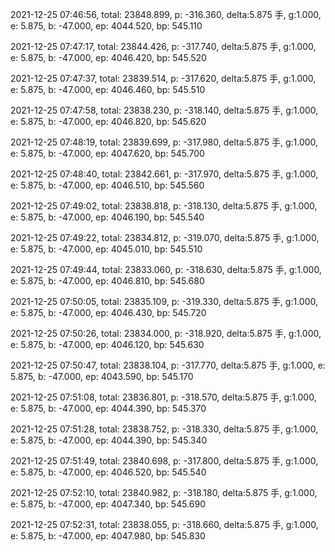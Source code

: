 2021-12-25 07:46:56, total: 23848.899, p: -316.360, delta:5.875 手, g:1.000, e: 5.875, b: -47.000, ep: 4044.520, bp: 545.110

2021-12-25 07:47:17, total: 23844.426, p: -317.740, delta:5.875 手, g:1.000, e: 5.875, b: -47.000, ep: 4046.420, bp: 545.520

2021-12-25 07:47:37, total: 23839.514, p: -317.620, delta:5.875 手, g:1.000, e: 5.875, b: -47.000, ep: 4046.460, bp: 545.510

2021-12-25 07:47:58, total: 23838.230, p: -318.140, delta:5.875 手, g:1.000, e: 5.875, b: -47.000, ep: 4046.820, bp: 545.620

2021-12-25 07:48:19, total: 23839.699, p: -317.980, delta:5.875 手, g:1.000, e: 5.875, b: -47.000, ep: 4047.620, bp: 545.700

2021-12-25 07:48:40, total: 23842.661, p: -317.970, delta:5.875 手, g:1.000, e: 5.875, b: -47.000, ep: 4046.510, bp: 545.560

2021-12-25 07:49:02, total: 23838.818, p: -318.130, delta:5.875 手, g:1.000, e: 5.875, b: -47.000, ep: 4046.190, bp: 545.540

2021-12-25 07:49:22, total: 23834.812, p: -319.070, delta:5.875 手, g:1.000, e: 5.875, b: -47.000, ep: 4045.010, bp: 545.510

2021-12-25 07:49:44, total: 23833.060, p: -318.630, delta:5.875 手, g:1.000, e: 5.875, b: -47.000, ep: 4046.810, bp: 545.680

2021-12-25 07:50:05, total: 23835.109, p: -319.330, delta:5.875 手, g:1.000, e: 5.875, b: -47.000, ep: 4046.430, bp: 545.720

2021-12-25 07:50:26, total: 23834.000, p: -318.920, delta:5.875 手, g:1.000, e: 5.875, b: -47.000, ep: 4046.120, bp: 545.630

2021-12-25 07:50:47, total: 23838.104, p: -317.770, delta:5.875 手, g:1.000, e: 5.875, b: -47.000, ep: 4043.590, bp: 545.170

2021-12-25 07:51:08, total: 23836.801, p: -318.570, delta:5.875 手, g:1.000, e: 5.875, b: -47.000, ep: 4044.390, bp: 545.370

2021-12-25 07:51:28, total: 23838.752, p: -318.330, delta:5.875 手, g:1.000, e: 5.875, b: -47.000, ep: 4044.390, bp: 545.340

2021-12-25 07:51:49, total: 23840.698, p: -317.800, delta:5.875 手, g:1.000, e: 5.875, b: -47.000, ep: 4046.520, bp: 545.540

2021-12-25 07:52:10, total: 23840.982, p: -318.180, delta:5.875 手, g:1.000, e: 5.875, b: -47.000, ep: 4047.340, bp: 545.690

2021-12-25 07:52:31, total: 23838.055, p: -318.660, delta:5.875 手, g:1.000, e: 5.875, b: -47.000, ep: 4047.980, bp: 545.830